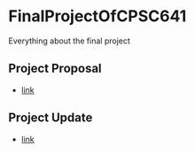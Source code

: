 # FinalProjectOfCPSC641
Everything about the final project

## Project Proposal
+ [link](https://github.com/libingzeng/FinalProjectOfCPSC641/blob/main/Project%20Proposal.pdf)

## Project Update
+ [link](https://github.com/libingzeng/FinalProjectOfCPSC641/blob/main/Project%20Update.pdf)
